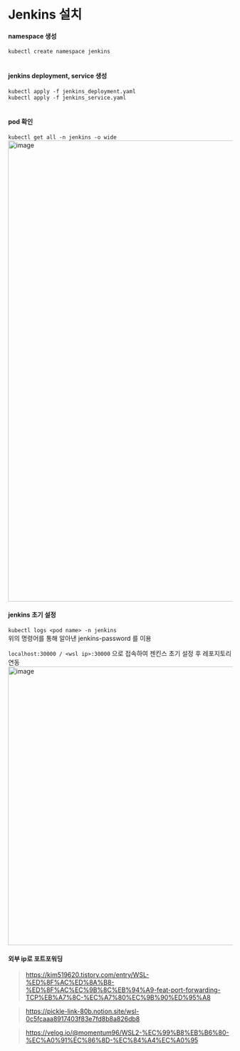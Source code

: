 # Jenkins 설치

#### namespace 생성   
`kubectl create namespace jenkins`   
<br>

#### jenkins deployment, service 생성   
`kubectl apply -f jenkins_deployment.yaml`   
`kubectl apply -f jenkins_service.yaml`   
<br>

#### pod 확인   
`kubectl get all -n jenkins -o wide`   
<img width="1036" alt="image" src="https://github.com/2023-opensw/Jenkins/assets/98319466/fefef245-0736-4796-8dde-aaa7988f9020">
<br>

#### jenkins 초기 설정   
`kubectl logs <pod name> -n jenkins`   
위의 명령어를 통해 알아낸 jenkins-password 를 이용    

`localhost:30000 / <wsl ip>:30000` 으로 접속하여 젠킨스 초기 설정 후 레포지토리 연동   
<img width="626" alt="image" src="https://github.com/2023-opensw/Jenkins/assets/98319466/2fdb7c15-951a-44ac-a2c2-f3810f57e86b">
<br>

#### 외부 ip로 포트포워딩
> https://kim519620.tistory.com/entry/WSL-%ED%8F%AC%ED%8A%B8-%ED%8F%AC%EC%9B%8C%EB%94%A9-feat-port-forwarding-TCP%EB%A7%8C-%EC%A7%80%EC%9B%90%ED%95%A8

> https://pickle-link-80b.notion.site/wsl-0c5fcaaa8917403f83e7fd8b8a826db8

> https://velog.io/@momentum96/WSL2-%EC%99%B8%EB%B6%80-%EC%A0%91%EC%86%8D-%EC%84%A4%EC%A0%95

